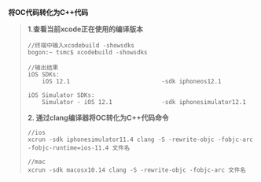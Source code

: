 **将OC代码转化为C++代码**

> **1.查看当前xcode正在使用的编译版本**
>
> ```
> //终端中输入xcodebuild -showsdks
> bogon:~ tsmc$ xcodebuild -showsdks
>
> //输出结果
> iOS SDKs:
>     iOS 12.1                          -sdk iphoneos12.1
>
> iOS Simulator SDKs:
>     Simulator - iOS 12.1              -sdk iphonesimulator12.1
> ```
>
> **2. 通过clang编译器将OC转化为C++代码命令**
>
> ```
> //ios
> xcrun -sdk iphonesimulator11.4 clang -S -rewrite-objc -fobjc-arc -fobjc-runtime=ios-11.4 文件名
>
> //mac
> xcrun -sdk macosx10.14 clang -S -rewrite-objc -fobjc-arc 文件名
> ```



